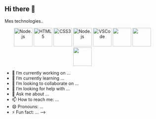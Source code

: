## Hi there 👋
Mes technologies..                  

<p align="center">
  <img src="https://cdn.jsdelivr.net/gh/devicons/devicon@latest/icons/nodejs/nodejs-plain-wordmark.svg" alt="Node.js" width="60"/>  
  <img src="https://cdn.jsdelivr.net/gh/devicons/devicon@latest/icons/html5/html5-original.svg" alt="HTML5" width="60"/>
  <img src="https://cdn.jsdelivr.net/gh/devicons/devicon@latest/icons/css3/css3-original.svg" alt="CSS3" width="60"/>
  <img src="https://cdn.jsdelivr.net/gh/devicons/devicon@latest/icons/nodejs/nodejs-plain-wordmark.svg" alt="Node.js" width="60"/>
  <img src="https://cdn.jsdelivr.net/gh/devicons/devicon@latest/icons/vscode/vscode-original-wordmark.svg" alt="VSCode" width="60"/>
  <img src="https://cdn.jsdelivr.net/gh/devicons/devicon@latest/icons/git/git-original-wordmark.svg" width="60" />
  <img src="https://cdn.jsdelivr.net/gh/devicons/devicon@latest/icons/java/java-original-wordmark.svg" width="60"  /> 
  <img src="https://cdn.jsdelivr.net/gh/devicons/devicon@latest/icons/react/react-original-wordmark.svg" width="60" />        
</p>

                   
          
          
          
          
          

          
          
- 🔭 I’m currently working on ...
- 🌱 I’m currently learning ...
- 👯 I’m looking to collaborate on ...
- 🤔 I’m looking for help with ...
- 💬 Ask me about ...
- 📫 How to reach me: ...
- 😄 Pronouns: ...
- ⚡ Fun fact: ...
-->
